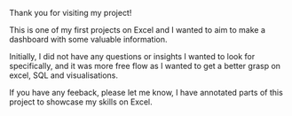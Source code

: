 Thank you for visiting my project!

This is one of my first projects on Excel and I wanted to aim to make a dashboard with some valuable information.

Initially, I did not have any questions or insights I wanted to look for specifically, and it was more free flow as I wanted to get a better grasp on excel, SQL and visualisations.

If you have any feeback, please let me know, I have annotated parts of this project to showcase my skills on Excel.
